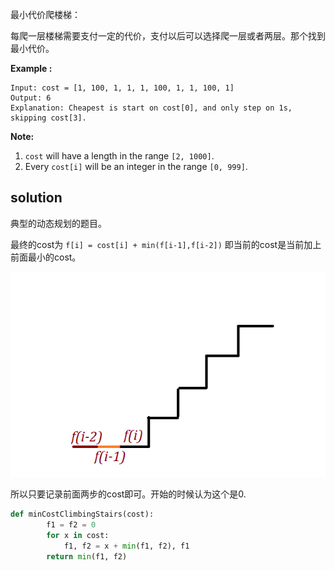 最小代价爬楼梯：

每爬一层楼梯需要支付一定的代价，支付以后可以选择爬一层或者两层。那个找到最小代价。

**Example :**

```
Input: cost = [1, 100, 1, 1, 1, 100, 1, 1, 100, 1]
Output: 6
Explanation: Cheapest is start on cost[0], and only step on 1s, skipping cost[3].
```

**Note:**

1. `cost` will have a length in the range `[2, 1000]`.
2. Every `cost[i]` will be an integer in the range `[0, 999]`.

## solution

典型的动态规划的题目。

最终的cost为 `f[i] = cost[i] + min(f[i-1],f[i-2])` 即当前的cost是当前加上前面最小的cost。

![1536288565804](./pics/746_0.png)



所以只要记录前面两步的cost即可。开始的时候认为这个是0.

```python
def minCostClimbingStairs(cost):
        f1 = f2 = 0
        for x in cost:
            f1, f2 = x + min(f1, f2), f1
        return min(f1, f2)
```